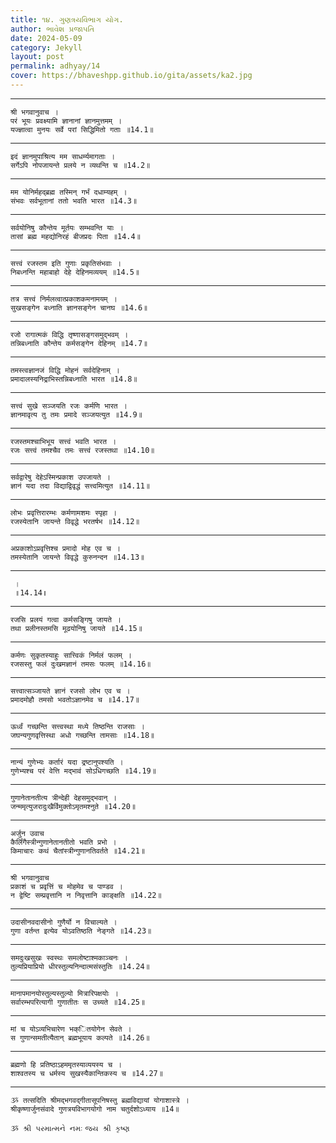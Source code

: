 ```yaml
---
title: ૧૪. ગુણત્રયવિભાગ યોગ.
author: ભાવેશ પ્રજાપતિ
date: 2024-05-09
category: Jekyll
layout: post
permalink: adhyay/14
cover: https://bhaveshpp.github.io/gita/assets/ka2.jpg
---
```


----------

```
श्री भगवानुवाच ।
परं भूयः प्रवक्ष्यामि ज्ञानानां ज्ञानमुत्तमम् ।
यज्ज्ञात्वा मुनयः सर्वे परां सिद्धिमितो गताः ॥14.1॥
```
> 

----------

```
इदं ज्ञानमुपाश्रित्य मम साधर्म्यमागताः ।
सर्गेऽपि नोपजायन्ते प्रलये न व्यथन्ति च ॥14.2॥
```
>

----------

```
मम योनिर्महद्ब्रह्म तस्मिन् गर्भं दधाम्यहम् ।
संभवः सर्वभूतानां ततो भवति भारत ॥14.3॥
```
>

----------

```
सर्वयोनिषु कौन्तेय मूर्तयः सम्भवन्ति याः ।
तासां ब्रह्म महद्योनिरहं बीजप्रदः पिता ॥14.4॥
```
>

----------

```
सत्त्वं रजस्तम इति गुणाः प्रकृतिसंभवाः ।
निबध्नन्ति महाबाहो देहे देहिनमव्ययम् ॥14.5॥
```
>

----------

```
तत्र सत्त्वं निर्मलत्वात्प्रकाशकमनामयम् ।
सुखसङ्गेन बध्नाति ज्ञानसङ्गेन चानघ ॥14.6॥
```
>

----------

```
रजो रागात्मकं विद्धि तृष्णासङ्गसमुद्भवम् ।
तन्निबध्नाति कौन्तेय कर्मसङ्गेन देहिनम् ॥14.7॥
```
>

----------

```
तमस्त्वज्ञानजं विद्धि मोहनं सर्वदेहिनाम् ।
प्रमादालस्यनिद्राभिस्तन्निबध्नाति भारत ॥14.8॥
```
>

----------

```
सत्त्वं सुखे सञ्जयति रजः कर्मणि भारत ।
ज्ञानमावृत्य तु तमः प्रमादे सञ्जयत्युत ॥14.9॥
```
>

----------

```
रजस्तमश्चाभिभूय सत्त्वं भवति भारत ।
रजः सत्त्वं तमश्चैव तमः सत्त्वं रजस्तथा ॥14.10॥
```
>

----------

```
सर्वद्वारेषु देहेऽस्मिन्प्रकाश उपजायते ।
ज्ञानं यदा तदा विद्याद्विवृद्धं सत्त्वमित्युत ॥14.11॥
```
>

----------

```
लोभः प्रवृत्तिरारम्भः कर्मणामशमः स्पृहा ।
रजस्येतानि जायन्ते विवृद्धे भरतर्षभ ॥14.12॥
```
>

----------

```
अप्रकाशोऽप्रवृत्तिश्च प्रमादो मोह एव च ।
तमस्येतानि जायन्ते विवृद्धे कुरुनन्दन ॥14.13॥
```
>

----------

```
 ।
 ॥14.14॥
```
>

----------

```
रजसि प्रलयं गत्वा कर्मसङ्गिषु जायते ।
तथा प्रलीनस्तमसि मूढयोनिषु जायते ॥14.15॥
```
>

----------

```
कर्मणः सुकृतस्याहुः सात्त्विकं निर्मलं फलम् ।
रजसस्तु फलं दुःखमज्ञानं तमसः फलम् ॥14.16॥
```
>

----------

```
सत्त्वात्सञ्जायते ज्ञानं रजसो लोभ एव च ।
प्रमादमोहौ तमसो भवतोऽज्ञानमेव च ॥14.17॥
```
>

----------

```
ऊर्ध्वं गच्छन्ति सत्त्वस्था मध्ये तिष्ठन्ति राजसाः ।
जघन्यगुणवृत्तिस्था अधो गच्छन्ति तामसाः ॥14.18॥
```
>

----------

```
नान्यं गुणेभ्यः कर्तारं यदा द्रष्टानुपश्यति ।
गुणेभ्यश्च परं वेत्ति मद्भावं सोऽधिगच्छति ॥14.19॥
```
>

----------

```
गुणानेतानतीत्य त्रीन्देही देहसमुद्भवान् ।
जन्ममृत्युजरादुःखैर्विमुक्तोऽमृतमश्नुते ॥14.20॥
```
>

----------

```
अर्जुन उवाच
कैर्लिंगैस्त्रीन्गुणानेतानतीतो भवति प्रभो ।
किमाचारः कथं चैतांस्त्रीन्गुणानतिवर्तते ॥14.21॥
```
>

----------

```
श्री भगवानुवाच
प्रकाशं च प्रवृत्तिं च मोहमेव च पाण्डव ।
न द्वेष्टि सम्प्रवृत्तानि न निवृत्तानि काङ्क्षति ॥14.22॥
```
>

----------

```
उदासीनवदासीनो गुणैर्यो न विचाल्यते ।
गुणा वर्तन्त इत्येव योऽवतिष्ठति नेङ्गते ॥14.23॥
```
>

----------

```
समदुःखसुखः स्वस्थः समलोष्टाश्मकाञ्चनः ।
तुल्यप्रियाप्रियो धीरस्तुल्यनिन्दात्मसंस्तुतिः ॥14.24॥
```
>

----------

```
मानापमानयोस्तुल्यस्तुल्यो मित्रारिपक्षयोः ।
सर्वारम्भपरित्यागी गुणातीतः स उच्यते ॥14.25॥
```
>

----------

```
मां च योऽव्यभिचारेण भक्ितयोगेन सेवते ।
स गुणान्समतीत्यैतान् ब्रह्मभूयाय कल्पते ॥14.26॥
```
>

----------

```
ब्रह्मणो हि प्रतिष्ठाऽहममृतस्याव्ययस्य च ।
शाश्वतस्य च धर्मस्य सुखस्यैकान्तिकस्य च ॥14.27॥
```
>

----------

```
ૐ तत्सदिति श्रीमद्भगवद्गीतासूपनिषस्तु ब्रह्मविद्यायां योगाशास्त्रे ।
श्रीकृष्णार्जुनसंवादे गुणत्रयविभागयोगो नाम चतुर्दशोऽध्याय ॥14॥
```

`ૐ શ્રી પરમાત્મને નમઃ`
`જય શ્રી કૃષ્ણ`